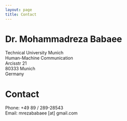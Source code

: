 ```yaml
---
layout: page
title: Contact
---
```


# Dr. Mohammadreza Babaee <br>
Technical University Munich<br>
Human-Machine Communication<br>
Arcisstr 21<br>
80333 Munich<br>
Germany<br>

# Contact
Phone: +49 89 / 289-28543<br>
Email: mrezababaee [at] gmail.com<br>

